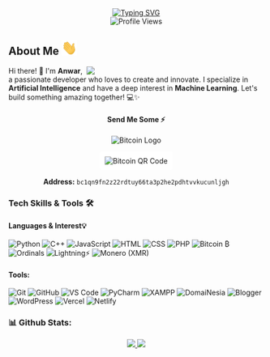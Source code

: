<div align="center">
  <a href="https://git.io/typing-svg"><img src="https://readme-typing-svg.herokuapp.com?font=Rock+Salt&size=40&duration=4000&pause=1000&color=F39C12&center=true&vCenter=true&width=700&height=70&lines=Thanks+God%2C+I'm+An+Engineer;Are+You+Ready+Captain%3F" alt="Typing SVG" /></a>
</div>
<div align="center">
  <img src="https://komarev.com/ghpvc/?username=mkasplanwar&style=for-the-badge&color=F39C12" alt="Profile Views"/>
</div>

<div align="left">
  <h2>About Me <img src="https://raw.githubusercontent.com/ABSphreak/ABSphreak/master/gifs/Hi.gif" width="30px"></h2>
  <img align='right' src='http://cutecafe.art/wp-content/uploads/2024/08/0-A-chan.gif' width='350px'>
  <p>
    Hi there! 👋 I'm <strong>Anwar</strong>, a passionate developer who loves to create and innovate.  
    I specialize in <strong>Artificial Intelligence</strong> and have a deep interest in <strong>Machine Learning</strong>.  
    Let's build something amazing together! 💻✨
  </p>
  <div align="center">
  <h4>Send Me Some ⚡</h4>
  <p>
    <img src="https://img.shields.io/badge/Bitcoin-F7931A?style=for-the-badge&logo=bitcoin&logoColor=white" alt="Bitcoin Logo" />
  </p>
  <div style="background-color: white; padding: 10px; display: inline-block; border-radius: 5px;">
    <img src="https://github.com/user-attachments/assets/7999d0a5-9acc-44a7-afd0-86a56567ea0e" width="120px" alt="Bitcoin QR Code"/>
  </div>
  <p>
    <strong>Address:</strong> <code>bc1qn9fn2z22rdtuy66ta3p2he2pdhtvvkucunljgh</code>
  </p>
</div>

### Tech Skills & Tools 🛠️
<div align="left">
  <!-- Programming Languages -->
  <h4>Languages & Interest💡</h4>
  <img src="https://img.shields.io/badge/-Python-3776AB?style=for-the-badge&logo=python&logoColor=white" alt="Python" />
  <img src="https://img.shields.io/badge/-C++-00599C?style=for-the-badge&logo=cplusplus&logoColor=white" alt="C++" />
  <img src="https://img.shields.io/badge/-JavaScript-F7DF1E?style=for-the-badge&logo=javascript&logoColor=black" alt="JavaScript" />
  <img src="https://img.shields.io/badge/-HTML-E34F26?style=for-the-badge&logo=html5&logoColor=white" alt="HTML" />
  <img src="https://img.shields.io/badge/-CSS-1572B6?style=for-the-badge&logo=css3&logoColor=white" alt="CSS" />
  <img src="https://img.shields.io/badge/-PHP-777BB4?style=for-the-badge&logo=php&logoColor=white" alt="PHP" />
  <img src="https://img.shields.io/badge/-Bitcoin-F7931A?style=for-the-badge&logo=bitcoin&logoColor=white" alt="Bitcoin ₿" />
  <img src="https://img.shields.io/badge/-Ordinals-8251F6?style=for-the-badge&logo=bitcoin&logoColor=white" alt="Ordinals" />
  <img src="https://img.shields.io/badge/-Lightning-005AFF?style=for-the-badge&logo=lightning&logoColor=white" alt="Lightning⚡" />
  <img src="https://img.shields.io/badge/-Monero-FF6600?style=for-the-badge&logo=monero&logoColor=white" alt="Monero (XMR)" />
  
  <!-- Tools -->
  <h4>Tools:</h4>
  <img src="https://img.shields.io/badge/-Git-F05032?style=for-the-badge&logo=git&logoColor=white" alt="Git" />
  <img src="https://img.shields.io/badge/-GitHub-181717?style=for-the-badge&logo=github&logoColor=white" alt="GitHub" />
  <img src="https://img.shields.io/badge/-VS%20Code-007ACC?style=for-the-badge&logo=visual-studio-code&logoColor=white" alt="VS Code" />
  <img src="https://img.shields.io/badge/-PyCharm-000000?style=for-the-badge&logo=pycharm&logoColor=white" alt="PyCharm" />
  <img src="https://img.shields.io/badge/-XAMPP-FB7A24?style=for-the-badge&logo=xampp&logoColor=white" alt="XAMPP" />
<img src="https://img.shields.io/badge/-DomaiNesia-1E87F0?style=for-the-badge&logo=google-chrome&logoColor=white" alt="DomaiNesia" />
<img src="https://img.shields.io/badge/-Blogger-FF5722?style=for-the-badge&logo=blogger&logoColor=white" alt="Blogger" />
<img src="https://img.shields.io/badge/-WordPress-21759B?style=for-the-badge&logo=wordpress&logoColor=white" alt="WordPress" />
<img src="https://img.shields.io/badge/-Vercel-000000?style=for-the-badge&logo=vercel&logoColor=white" alt="Vercel" />
<img src="https://img.shields.io/badge/-Netlify-00C7B7?style=for-the-badge&logo=netlify&logoColor=white" alt="Netlify" />
</div>

### 📊 Github Stats:
<p align="center">
<a href="https://github.com/mkasplanwar">
  <img height="180em" src="https://github-readme-stats-eight-theta.vercel.app/api?username=mkasplanwar&show_icons=true&theme=tokyonight&include_all_commits=true&count_private=true"/>
  <img height="180em" src="https://github-readme-stats-eight-theta.vercel.app/api/top-langs/?username=mkasplanwar&layout=compact&langs_count=8&theme=tokyonight"/>
</a>
</p>

<!--
## 📊 GitHub Stats & Streak
<div align="center">
<img src="https://github-readme-streak-stats.herokuapp.com/?user=mkasplanwar&theme=tokyonight" alt="GitHub Streak" />
<img src="https://github-readme-stats.vercel.app/api/top-langs/?username=mkasplanwar&layout=compact&theme=tokyonight">
</div>
<div align="center">
  <img src="https://github-profile-trophy.vercel.app/?username=mkasplanwar&theme=radical">
</div>
-->
